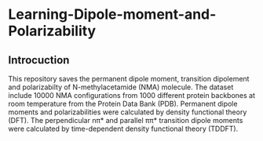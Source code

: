 # Learning-Dipole-moment-and-Polarizability
## Introcuction
This repository saves the permanent dipole moment, transition dipolement and polarizabilty of N-methylacetamide (NMA) molecule.
The dataset include 10000 NMA configurations from 1000 different protein backbones at room temperature from the Protein Data Bank (PDB).
Permanent dipole moments and polarizabilities were calculated by density functional theory (DFT). The perpendicular nπ* 
and parallel ππ* transition dipole moments were calculated by time-dependent density functional theory (TDDFT). 
